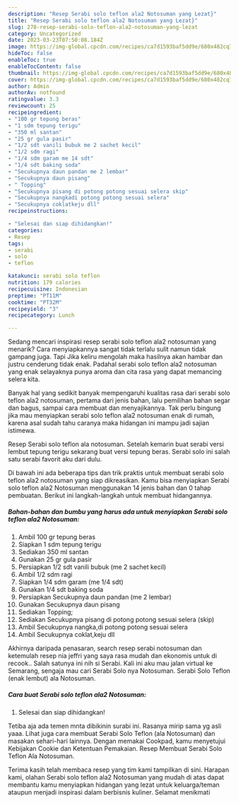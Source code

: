```yaml
---
description: "Resep Serabi solo teflon ala2 Notosuman yang Lezat}"
title: "Resep Serabi solo teflon ala2 Notosuman yang Lezat}"
slug: 278-resep-serabi-solo-teflon-ala2-notosuman-yang-lezat
category: Uncategorized
date: 2023-03-23T07:50:08.184Z
image: https://img-global.cpcdn.com/recipes/ca7d1593baf5dd9e/680x482cq70/serabi-solo-teflon-ala2-notosuman-foto-resep-utama.jpg
hideToc: false
enableToc: true
enableTocContent: false
thumbnail: https://img-global.cpcdn.com/recipes/ca7d1593baf5dd9e/680x482cq70/serabi-solo-teflon-ala2-notosuman-foto-resep-utama.jpg
cover: https://img-global.cpcdn.com/recipes/ca7d1593baf5dd9e/680x482cq70/serabi-solo-teflon-ala2-notosuman-foto-resep-utama.jpg
author: Admin
authorAv: notfound
ratingvalue: 3.3
reviewcount: 25
recipeingredient:
- "100 gr tepung beras"
- "1 sdm tepung terigu"
- "350 ml santan"
- "25 gr gula pasir"
- "1/2 sdt vanili bubuk me 2 sachet kecil"
- "1/2 sdm ragi"
- "1/4 sdm garam me 14 sdt"
- "1/4 sdt baking soda"
- "Secukupnya daun pandan me 2 lembar"
- "Secukupnya daun pisang"
- " Topping"
- "Secukupnya pisang di potong potong sesuai selera skip"
- "Secukupnya nangkadi potong potong sesuai selera"
- "Secukupnya coklatkeju dll"
recipeinstructions:

- "Selesai dan siap dihidangkan!"
categories:
- Resep
tags:
- serabi
- solo
- teflon

katakunci: serabi solo teflon 
nutrition: 179 calories
recipecuisine: Indonesian
preptime: "PT11M"
cooktime: "PT32M"
recipeyield: "3"
recipecategory: Lunch

---
```



Sedang mencari inspirasi resep serabi solo teflon ala2 notosuman yang menarik? Cara menyiapkannya sangat tidak terlalu sulit namun tidak gampang juga. Tapi Jika keliru mengolah maka hasilnya akan hambar dan justru cenderung tidak enak. Padahal serabi solo teflon ala2 notosuman yang enak selayaknya punya aroma dan cita rasa yang dapat memancing selera kita.


Banyak hal yang sedikit banyak mempengaruhi kualitas rasa dari serabi solo teflon ala2 notosuman, pertama dari jenis bahan, lalu pemilihan bahan segar dan bagus, sampai cara membuat dan menyajikannya. Tak perlu bingung jika mau menyiapkan serabi solo teflon ala2 notosuman enak di rumah, karena asal sudah tahu caranya maka hidangan ini mampu jadi sajian istimewa.

Resep Serabi solo teflon ala notosuman. Setelah kemarin buat serabi versi lembut tepung terigu sekarang buat versi tepung beras. Serabi solo ini salah satu serabi favorit aku dari dulu.


Di bawah ini ada beberapa tips dan trik praktis untuk membuat serabi solo teflon ala2 notosuman yang siap dikreasikan. Kamu bisa menyiapkan Serabi solo teflon ala2 Notosuman menggunakan 14 jenis bahan dan 0 tahap pembuatan. Berikut ini langkah-langkah untuk membuat hidangannya.

<!--inarticleads1-->

##### Bahan-bahan dan bumbu yang harus ada untuk menyiapkan Serabi solo teflon ala2 Notosuman:

1. Ambil 100 gr tepung beras
1. Siapkan 1 sdm tepung terigu
1. Sediakan 350 ml santan
1. Gunakan 25 gr gula pasir
1. Persiapkan 1/2 sdt vanili bubuk (me 2 sachet kecil)
1. Ambil 1/2 sdm ragi
1. Siapkan 1/4 sdm garam (me 1/4 sdt)
1. Gunakan 1/4 sdt baking soda
1. Persiapkan Secukupnya daun pandan (me 2 lembar)
1. Gunakan Secukupnya daun pisang
1. Sediakan  Topping;
1. Sediakan Secukupnya pisang di potong potong sesuai selera (skip)
1. Ambil Secukupnya nangka,di potong potong sesuai selera
1. Ambil Secukupnya coklat,keju dll


Akhirnya daripada penasaran, search resep serabi notosuman dan ketemulah resep nia jeffri yang saya rasa mudah dan ekonomis untuk di recook.. Salah satunya ini nih si Serabi. Kali ini aku mau jalan virtual ke Semarang, sengaja mau cari Serabi Solo nya Notosuman. Serabi Solo Teflon (enak lembut) ala Notosuman. 

<!--inarticleads2-->

##### Cara buat Serabi solo teflon ala2 Notosuman:


1. Selesai dan siap dihidangkan!

Tetiba aja ada temen mnta dibikinin surabi ini. Rasanya mirip sama yg asli yaaa. Lihat juga cara membuat Serabi Solo Teflon (ala Notosuman) dan masakan sehari-hari lainnya. Dengan memakai Cookpad, kamu menyetujui Kebijakan Cookie dan Ketentuan Pemakaian. Resep Membuat Serabi Solo Teflon Ala Notosuman. 

Terima kasih telah membaca resep yang tim kami tampilkan di sini. Harapan kami, olahan Serabi solo teflon ala2 Notosuman yang mudah di atas dapat membantu kamu menyiapkan hidangan yang lezat untuk keluarga/teman ataupun menjadi inspirasi dalam berbisnis kuliner. Selamat menikmati
